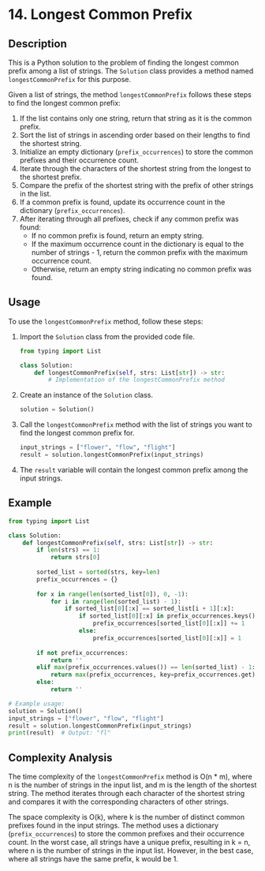 # 14. Longest Common Prefix

## Description

This is a Python solution to the problem of finding the longest common prefix among a list of strings. The `Solution` class provides a method named `longestCommonPrefix` for this purpose.

Given a list of strings, the method `longestCommonPrefix` follows these steps to find the longest common prefix:
1. If the list contains only one string, return that string as it is the common prefix.
2. Sort the list of strings in ascending order based on their lengths to find the shortest string.
3. Initialize an empty dictionary (`prefix_occurrences`) to store the common prefixes and their occurrence count.
4. Iterate through the characters of the shortest string from the longest to the shortest prefix.
5. Compare the prefix of the shortest string with the prefix of other strings in the list.
6. If a common prefix is found, update its occurrence count in the dictionary (`prefix_occurrences`).
7. After iterating through all prefixes, check if any common prefix was found:
   - If no common prefix is found, return an empty string.
   - If the maximum occurrence count in the dictionary is equal to the number of strings - 1, return the common prefix with the maximum occurrence count.
   - Otherwise, return an empty string indicating no common prefix was found.

## Usage

To use the `longestCommonPrefix` method, follow these steps:

1. Import the `Solution` class from the provided code file.

   ```python
   from typing import List

   class Solution:
       def longestCommonPrefix(self, strs: List[str]) -> str:
           # Implementation of the longestCommonPrefix method
   ```

2. Create an instance of the `Solution` class.

   ```python
   solution = Solution()
   ```

3. Call the `longestCommonPrefix` method with the list of strings you want to find the longest common prefix for.

   ```python
   input_strings = ["flower", "flow", "flight"]
   result = solution.longestCommonPrefix(input_strings)
   ```

4. The `result` variable will contain the longest common prefix among the input strings.

## Example

```python
from typing import List

class Solution:
    def longestCommonPrefix(self, strs: List[str]) -> str:
        if len(strs) == 1:
            return strs[0]
        
        sorted_list = sorted(strs, key=len)
        prefix_occurrences = {}
        
        for x in range(len(sorted_list[0]), 0, -1):
            for i in range(len(sorted_list) - 1):
                if sorted_list[0][:x] == sorted_list[i + 1][:x]:
                    if sorted_list[0][:x] in prefix_occurrences.keys():
                        prefix_occurrences[sorted_list[0][:x]] += 1
                    else:
                        prefix_occurrences[sorted_list[0][:x]] = 1
        
        if not prefix_occurrences:
            return ''
        elif max(prefix_occurrences.values()) == len(sorted_list) - 1:
            return max(prefix_occurrences, key=prefix_occurrences.get)
        else:
            return ''

# Example usage:
solution = Solution()
input_strings = ["flower", "flow", "flight"]
result = solution.longestCommonPrefix(input_strings)
print(result)  # Output: "fl"
```

## Complexity Analysis

The time complexity of the `longestCommonPrefix` method is O(n * m), where n is the number of strings in the input list, and m is the length of the shortest string. The method iterates through each character of the shortest string and compares it with the corresponding characters of other strings.

The space complexity is O(k), where k is the number of distinct common prefixes found in the input strings. The method uses a dictionary (`prefix_occurrences`) to store the common prefixes and their occurrence count. In the worst case, all strings have a unique prefix, resulting in k = n, where n is the number of strings in the input list. However, in the best case, where all strings have the same prefix, k would be 1.